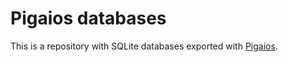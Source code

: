 # Pigaios databases

This is a repository with SQLite databases exported with [Pigaios](https://github.com/joxeankoret/pigaios).

